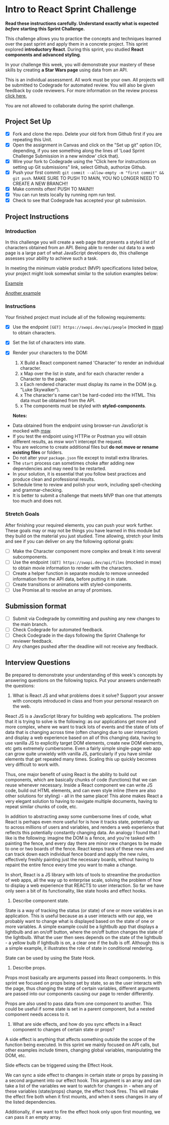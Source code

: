 # Intro to React Sprint Challenge

**Read these instructions carefully. Understand exactly what is expected _before_ starting this Sprint Challenge.**

This challenge allows you to practice the concepts and techniques learned over the past sprint and apply them in a concrete project. This sprint explored **introductory React**. During this sprint, you studied **React components and advanced styling**.

In your challenge this week, you will demonstrate your mastery of these skills by creating **a Star Wars page** using data from an API.

This is an individual assessment. All work must be your own. All projects will be submitted to Codegrade for automated review. You will also be given feedback by code reviewers. For more information on the review process [click here.](https://www.notion.so/lambdaschool/How-to-View-Feedback-in-CodeGrade-c5147cee220c4044a25de28bcb6bb54a)

You are not allowed to collaborate during the sprint challenge.

## Project Set Up

- [x] Fork and clone the repo. Delete your old fork from Github first if you are repeating this Unit.
- [x] Open the assignment in Canvas and click on the "Set up git" option (Or, depending, if you see something along the lines of 'Load Sprint Challenge Submission in a new window' click that).
- [x] Wire your fork to Codegrade using the "Click here for instructions on setting up Git submissions" link, select Github, authorize Github.
- [x] Push your first commit: `git commit --allow-empty -m "first commit" && git push`. MAKE SURE TO PUSH TO MAIN, YOU NO LONGER NEED TO CREATE A NEW BRANCH!!
- [x] Make commits often! PUSH TO MAIN!!!
- [x] You can run tests locally by running npm run test.
- [x] Check to see that Codegrade has accepted your git submission.

## Project Instructions

### Introduction

In this challenge you will create a web page that presents a styled list of characters obtained from an API. Being able to render out data to a web page is a large part of what JavaScript developers do, this challenge assesses your ability to achieve such a task.

In meeting the minimum viable product (MVP) specifications listed below, your project might look somewhat similar to the solution examples below:

[Example](https://tk-assets.lambdaschool.com/b011a132-0916-4ed2-8955-14192de03a75_sample-screenshot.png)

[Another example](https://tk-assets.lambdaschool.com/3b82c793-2352-4d4d-a81d-e55bf350f7bd_sample-screenshot2.png)

### Instructions

Your finished project must include all of the following requirements:

- [x] Use the endpoint `[GET] https://swapi.dev/api/people` (mocked in [msw](https://github.com/mswjs/msw)) to obtain characters.
- [x] Set the list of characters into state.
- [x] Render your characters to the DOM:

  1. X Build a React component named 'Character' to render an individual character. 
  1. x Map over the list in state, and for each character render a Character to the page.
  1. x Each rendered character must display its name in the DOM (e.g. "Luke Skywalker").
  1. x The character's name can't be hard-coded into the HTML. This data must be obtained from the API.
  1. x The components must be styled with **styled-components**.

  **Notes:**

- Data obtained from the endpoint using browser-run JavaScript is mocked with [msw](https://github.com/mswjs/msw).
- If you test the endpoint using HTTPie or Postman you will obtain different results, as msw won't intercept the request.
- You are welcome to create additional files but **do not move or rename existing files** or folders.
- Do not alter your `package.json` file except to install extra libraries.
- The `start` process can sometimes choke after adding new dependencies and may need to be restarted.
- In your solution, it is essential that you follow best practices and produce clean and professional results.
- Schedule time to review and polish your work, including spell-checking and grammar-checking.
- It is better to submit a challenge that meets MVP than one that attempts too much and does not.

### Stretch Goals

After finishing your required elements, you can push your work further. These goals may or may not be things you have learned in this module but they build on the material you just studied. Time allowing, stretch your limits and see if you can deliver on any the following optional goals:

- [ ] Make the Character component more complex and break it into several subcomponents.
- [ ] Use the endpoint `[GET] https://swapi.dev/api/films` (mocked in msw) to obtain movie information to render with the characters.
- [ ] Create a helper function in separate module to remove unneeded information from the API data, before putting it in state.
- [ ] Create transitions or animations with styled-components.
- [ ] Use Promise.all to resolve an array of promises.

## Submission format

- [ ] Submit via Codegrade by committing and pushing any new changes to the main branch.
- [ ] Check Codegrade for automated feedback.
- [ ] Check Codegrade in the days following the Sprint Challenge for reviewer feedback.
- [ ] Any changes pushed after the deadline will not receive any feedback.

## Interview Questions

Be prepared to demonstrate your understanding of this week's concepts by answering questions on the following topics. Put your answers underneath the questions:

1. What is React JS and what problems does it solve? Support your answer with concepts introduced in class and from your personal research on the web.

  React JS is a JavaScript library for building web applications. The problem that it is trying to solve is the following: as our applications get more and more complex, where we want to track lots of events and the state of lots of data that is changing across time (often changing due to user interaction) and display a web experience based on all of this changing data, having to use vanilla JS to explicitly target DOM elements, create new DOM elements, etc gets extremely cumbersome. Even a fairly simple single-page web app can grow quite unwieldy with vanilla JS, particularly if you have similar elements that get repeated many times. Scaling this up quickly becomes very difficult to work with. 

  Thus, one major benefit of using React is the ability to build out components, which are basically chunks of code (functions) that we can reuse whenever necessary. Inside a React component we can write JS code, build out HTML elements, and can even style inline (there are also other solutions for styling) - all in the same place! This alone makes React a very elegant solution to having to navigate multiple documents, having to repeat similar chunks of code, etc.

  In addition to abstracting away some cumbersome lines of code, what React is perhaps even more useful for is how it tracks state, potentially up to across millions of users and variables, and renders a web experience that reflects this potentially constantly changing data. An analogy I found that I like is the following: imagine the DOM is a fence, and you're tasked with painting the fence, and every day there are minor new changes to be made to one or two boards of the fence. React keeps track of these new rules and can track down each individual fence board and apply the new rules, effectively freshly painting just the necessary boards, without having to repaint the entire fence every time you want to make a change. 

  In short, React is a JS library with lots of tools to streamline the production of web apps, all the way up to enterprise scale, solving the problem of how to display a web experience that REACTS to user interaction. So far we have only seen a bit of its functionality, like state hooks and effect hooks. 

1. Describe component state.

  State is a way of tracking the status (or state) of one or more variables in an application. This is useful because as a user interacts with our app, we probably want to change what is displayed based on the state of one or more variables. A simple example could be a lightbulb app that displays a lightbulb and an on/off button, where the on/off button changes the state of the lightbulb. What the user then sees depends on the state of the lightbulb - a yellow bulb if lightbulb is on, a clear one if the bulb is off. Although this is a simple example, it illustrates the role of state in conditional rendering.

  State can be used by using the State Hook.

1. Describe props.

  Props most basically are arguments passed into React components. In this sprint we focused on props being set by state, so as the user interacts with the page, thus changing the state of certain variables, different arguments are passed into our components causing our page to render differently. 

  Props are also used to pass data from one component to another. This could be useful if some state is set in a parent component, but a nested component needs access to it. 

1. What are side effects, and how do you sync effects in a React component to changes of certain state or props?

  A side effect is anything that affects something outside the scope of the function being executed. In this sprint we mainly focused on API calls, but other examples include timers, changing global variables, manipulating the DOM, etc. 

  Side effects can be triggered using the Effect Hook.

  We can sync a side effect to changes in certain state or props by passing in a second argument into our effect hook. This argument is an array and can take a list of the variables we want to watch for changes in - when any of these variables (state/props) change, the effect hook fires. This will make the effect fire both when it first mounts, and when it sees changes in any of the listed dependencies. 

  Additionally, if we want to fire the effect hook only upon first mounting, we can pass it an empty array.